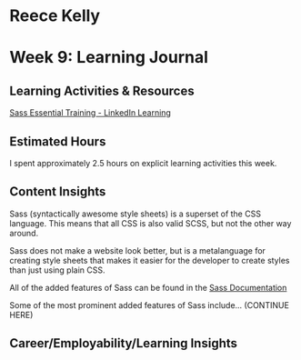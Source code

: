 # Reece Kelly
# Week 9: Learning Journal

## Learning Activities & Resources

[Sass Essential Training - LinkedIn Learning](https://www.linkedin.com/learning/sass-essential-training-15630917/how-can-sass-help-build-sites?u=2223545)

## Estimated Hours

I spent approximately 2.5 hours on explicit learning activities this week.

## Content Insights

Sass (syntactically awesome style sheets) is a superset of the CSS language. This means that all CSS is also valid SCSS, but not the other way around.

Sass does not make a website look better, but is a metalanguage for creating style sheets that makes it easier for the developer to create styles than just using plain CSS.

All of the added features of Sass can be found in the [Sass Documentation](https://sass-lang.com/documentation/)

Some of the most prominent added features of Sass include... (CONTINUE HERE)


## Career/Employability/Learning Insights
